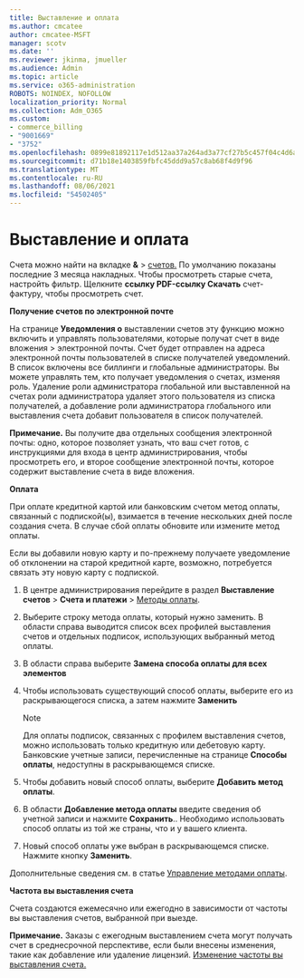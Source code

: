 ```yaml
---
title: Выставление и оплата
ms.author: cmcatee
author: cmcatee-MSFT
manager: scotv
ms.date: ''
ms.reviewer: jkinma, jmueller
ms.audience: Admin
ms.topic: article
ms.service: o365-administration
ROBOTS: NOINDEX, NOFOLLOW
localization_priority: Normal
ms.collection: Adm_O365
ms.custom:
- commerce_billing
- "9001669"
- "3752"
ms.openlocfilehash: 0899e81892117e1d512aa37a264ad3a77cf27b5c457f04c4d6a8d56753300543
ms.sourcegitcommit: d71b18e1403859fbfc45ddd9a57c8ab68f4d9f96
ms.translationtype: MT
ms.contentlocale: ru-RU
ms.lasthandoff: 08/06/2021
ms.locfileid: "54502405"
---
```

# <a name="billing-and-payment"></a>Выставление и оплата

Счета можно найти на вкладке **&**  >  [счетов.](https://go.microsoft.com/fwlink/p/?linkid=848039)  По умолчанию показаны последние 3 месяца накладных.  Чтобы просмотреть старые счета, настройть фильтр.  Щелкните **ссылку PDF-ссылку Скачать** счет-фактуру, чтобы просмотреть счет.

**Получение счетов по электронной почте**

На странице **Уведомления о** выставлении счетов эту функцию можно включить и управлять пользователями, которые получат счет в виде вложения  >  [](https://go.microsoft.com/fwlink/p/?linkid=853212) электронной почты.  Счет будет отправлен на адреса электронной почты пользователей в списке получателей уведомлений. В список включены все биллинги и глобальные администраторы.  Вы можете управлять тем, кто получает уведомления о счетах, изменяя роль.  Удаление роли администратора глобальной или выставленной на счетах роли администратора удаляет этого пользователя из списка получателей, а добавление роли администратора глобального или выставления счета добавит пользователя в список получателей.

**Примечание.** Вы получите два отдельных сообщения электронной почты: одно, которое позволяет узнать, что ваш счет готов, с инструкциями для входа в центр администрирования, чтобы просмотреть его, и второе сообщение электронной почты, которое содержит выставление счета в виде вложения.

**Оплата**

При оплате кредитной картой или банковским счетом метод оплаты, связанный с подпиской(ы), взимается в течение нескольких дней после создания счета. В случае сбой оплаты обновите или измените метод оплаты.

Если вы добавили новую карту и по-прежнему получаете уведомление об отклонении на старой кредитной карте, возможно, потребуется связать эту новую карту с подпиской.

1. В центре администрирования перейдите в раздел **Выставление счетов** > **Счета и платежи** > [Методы оплаты](https://go.microsoft.com/fwlink/p/?linkid=2018806).

2. Выберите строку метода оплаты, который нужно заменить. В области справа выводится список всех профилей выставления счетов и отдельных подписок, использующих выбранный метод оплаты.

3. В области справа выберите **Замена способа оплаты для всех элементов**

4. Чтобы использовать существующий способ оплаты, выберите его из раскрывающегося списка, а затем нажмите **Заменить**

    > [!NOTE]
    > Для оплаты подписок, связанных с профилем выставления счетов, можно использовать только кредитную или дебетовую карту. Банковские учетные записи, перечисленные на странице **Способы оплаты**, недоступны в раскрывающемся списке.

5. Чтобы добавить новый способ оплаты, выберите **Добавить метод оплаты**.

6. В области **Добавление метода оплаты** введите сведения об учетной записи и нажмите **Сохранить**.. Необходимо использовать способ оплаты из той же страны, что и у вашего клиента.

7. Новый способ оплаты уже выбран в раскрывающемся списке. Нажмите кнопку **Заменить**.

Дополнительные сведения см. в статье [Управление методами оплаты](/microsoft-365/commerce/billing-and-payments/manage-payment-methods).

**Частота вы выставления счета**

Счета создаются ежемесячно или ежегодно в зависимости от частоты вы выставления счетов, выбранной при выезде.  

**Примечание.** Заказы с ежегодным выставлением счета могут получать счет в среднесрочной перспективе, если были внесены изменения, такие как добавление или удаление лицензий. [Изменение частоты вы выставления счета.](/microsoft-365/commerce/billing-and-payments/change-payment-frequency)
